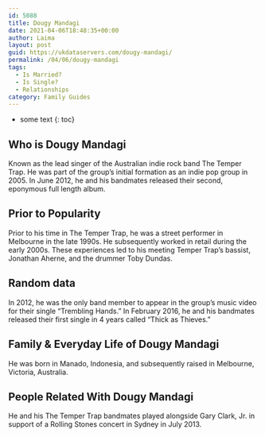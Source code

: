 ```yaml
---
id: 5088
title: Dougy Mandagi
date: 2021-04-06T18:48:35+00:00
author: Laima
layout: post
guid: https://ukdataservers.com/dougy-mandagi/
permalink: /04/06/dougy-mandagi
tags:
  - Is Married?
  - Is Single?
  - Relationships
category: Family Guides
---
```


* some text
{: toc}


## Who is Dougy Mandagi
                  
                  
                  
Known as the lead singer of the Australian indie rock band The Temper Trap. He was part of the group&#8217;s initial formation as an indie pop group in 2005. In June 2012, he and his bandmates released their second, eponymous full length album.
                  
              
            
              
            
                
                
                
## Prior to Popularity
                  
                  
                  
Prior to his time in The Temper Trap, he was a street performer in Melbourne in the late 1990s. He subsequently worked in retail during the early 2000s. These experiences led to his meeting Temper Trap&#8217;s bassist, Jonathan Aherne, and the drummer Toby Dundas.
                  
              
            
              
            
                
                
                
## Random data
                  
                  
                  
In 2012, he was the only band member to appear in the group&#8217;s music video for their single &#8220;Trembling Hands.&#8221; In February 2016, he and his bandmates released their first single in 4 years called &#8220;Thick as Thieves.&#8221;
                  
              
            
              
            
                
                
                
## Family & Everyday Life of Dougy Mandagi
                  
                  
                  
He was born in Manado, Indonesia, and subsequently raised in Melbourne, Victoria, Australia.
                  
              
            
              
            
                
                
                
## People Related With Dougy Mandagi
                  
                  
                  
He and his The Temper Trap bandmates played alongside Gary Clark, Jr. in support of a Rolling Stones concert in Sydney in July 2013.
                  
              
            
              
            
                
              
            
              
              
            
            
              
            
          
          
          